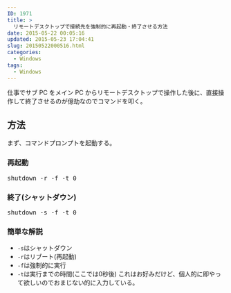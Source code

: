 ```yaml
---
ID: 1971
title: >
  リモートデスクトップで接続先を強制的に再起動・終了させる方法
date: 2015-05-22 00:05:16
updated: 2015-05-23 17:04:41
slug: 20150522000516.html
categories:
  - Windows
tags:
  - Windows
---
```


仕事でサブ PC をメイン PC からリモートデスクトップで操作した後に、直接操作して終了させるのが億劫なのでコマンドを叩く。

<!--more-->
<h2>方法</h2>
まず、コマンドプロンプトを起動する。

<h3>再起動</h3>
<pre class="cmd">shutdown -r -f -t 0</pre>

<h3>終了(シャットダウン)</h3>
<pre class="cmd">shutdown -s -f -t 0</pre>

<h3>簡単な解説</h3>
<ul>
<li><code>-s</code>はシャットダウン</li>
<li><code>-r</code>はリブート(再起動)</li>
<li><code>-f</code>は強制的に実行</li>
<li><code>-t</code>は実行までの時間(ここでは0秒後)
これはお好みだけど、個人的に即やって欲しいのでおまじない的に入力している。</li>
</ul>
